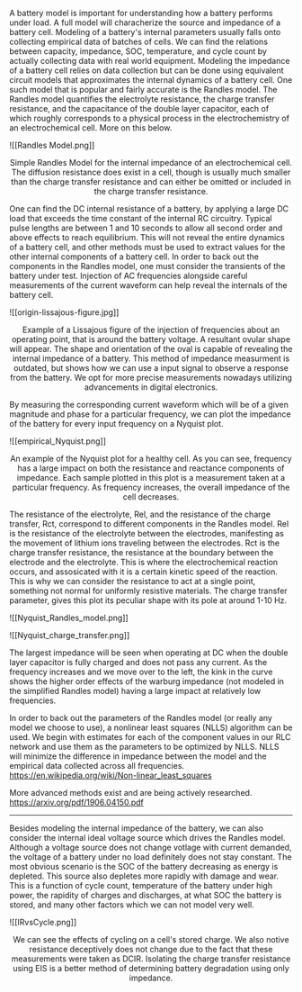 A battery model is important for understanding how a battery performs under load.  A full model will characherize the source and impedance of a battery cell.  Modeling of a battery's internal parameters usually falls onto collecting empirical data of batches of cells.  We can find the relations between capacity, impedance, SOC, temperature, and cycle count by actually collecting data with real world equipment.  Modeling the impedance of a battery cell relies on data collection but can be done using equivalent circuit models that approximates the internal dynamics of a battery cell.  One such model that is popular and fairly accurate is the Randles model.  The Randles model quantifies the electrolyte resistance, the charge transfer resistance, and the capacitance of the double layer capacitor, each of which roughly corresponds to a physical process in the electrochemistry of an electrochemical cell.  More on this below.


![[Randles Model.png]]
<div style="text-align: center;"> Simple Randles Model for the internal impedance of an electrochemical cell.  The diffusion resistance does exist in a cell, though is usually much smaller than the charge transfer resistance and can either be omitted or included in the charge transfer resistance.</div>

One can find the DC internal resistance of a battery, by applying a large DC load that exceeds the time constant of the internal RC circuitry.  Typical pulse lengths are between 1 and 10 seconds to allow all second order and above effects to reach equilibrium.  This will not reveal the entire dynamics of a battery cell, and other methods must be used to extract values for the other internal components of a battery cell.  In order to back out the components in the Randles model, one must consider the transients of the battery under test.  Injection of AC frequencies alongside careful measurements of the current waveform can help reveal the internals of the battery cell.  

![[origin-lissajous-figure.jpg]]
<div style="text-align: center;"> Example of a Lissajous figure of the injection of frequencies about an operating point, that is around the battery voltage.  A resultant ovular shape will appear.  The shape and orientation of the oval is capable of revealing the internal impedance of a battery.  This method of impedance measurment is outdated, but shows how we can use a input signal to observe a response from the battery.  We opt for more precise measurements nowadays utilizing advancements in digital electronics.</div>

By measuring the corresponding current waveform which will be of a given magnitude and phase for a particular frequency, we can plot the impedance of the battery for every input frequency on a Nyquist plot.

![[empirical_Nyquist.png]]
<div style="text-align: center;"> An example of the Nyquist plot for a healthy cell.  As you can see, frequency has a large impact on both the resistance and reactance components of impedance.  Each sample plotted in this plot is a measurement taken at a particular frequency.  As frequency increases, the overall impedance of the cell decreases.</div>

The resistance of the electrolyte, Rel, and the resistance of the charge transfer, Rct, correspond to different components in the Randles model.  Rel is the resistance of the electrolyte between the electrodes, manifesting as the movement of lithium ions traveling between the electrodes.  Rct is the charge transfer resistance, the resistance at the boundary between the electrode and the electrolyte.  This is where the electrochemical reaction occurs, and assosicated with it is a certain kinetic speed of the reaction.  This is why we can consider the resistance to act at a single point, something not normal for uniformly resistive materials.  The charge transfer parameter, gives this plot its peculiar shape with its pole at around 1-10 Hz.

![[Nyquist_Randles_model.png]]

![[Nyquist_charge_transfer.png]]

The largest impedance will be seen when operating at DC when the double layer capacitor is fully charged and does not pass any current.  As the frequency increases and we move over to the left, the kink in the curve shows the higher order effects of the warburg impedance (not modeled in the simplified Randles model) having a large impact at relatively low frequencies.

In order to back out the parameters of the Randles model (or really any model we choose to use), a nonlinear least squares (NLLS) algorithm can be used.  We begin with estimates for each of the component values in our RLC network and use them as the parameters to be optimized by NLLS.  NLLS will minimize the difference in impedance between the model and the empirical data collected across all frequencies.  https://en.wikipedia.org/wiki/Non-linear_least_squares

More advanced methods exist and are being actively researched.  https://arxiv.org/pdf/1906.04150.pdf

---

Besides modeling the internal impedance of the battery, we can also consider the internal ideal voltage source which drives the Randles model.  Although a voltage source does not change votlage with current demanded, the voltage of a battery under no load definitely does not stay constant.  The most obvious scenario is the SOC of the battery decreasing as energy is depleted.  This source also depletes more rapidly with damage and wear.  This is a function of cycle count, temperature of the battery under high power, the rapidity of charges and discharges, at what SOC the battery is stored, and many other factors which we can not model very well.

![[IRvsCycle.png]] 
<div style="text-align: center;"> We can see the effects of cycling on a cell's stored charge.  We also notive resistance deceptively does not change due to the fact that these measurements were taken as DCIR.  Isolating the charge transfer resistance using EIS is a better method of determining battery degradation using only impedance.</div>








